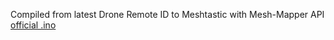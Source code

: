 Compiled from latest Drone Remote ID to Meshtastic with Mesh-Mapper API [official .ino](https://github.com/colonelpanichacks/wifi-rid-to-mesh) 
